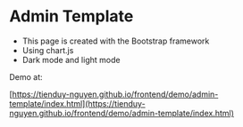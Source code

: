 # Admin Template


- This page is created with the Bootstrap framework
- Using chart.js
- Dark mode and light mode


Demo at:

[https://tienduy-nguyen.github.io/frontend/demo/admin-template/index.html](https://tienduy-nguyen.github.io/frontend/demo/admin-template/index.html)
